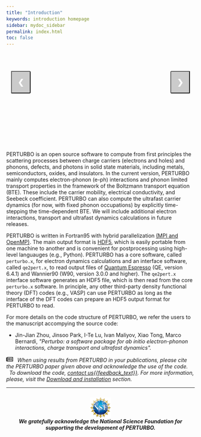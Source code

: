```yaml
---
title: "Introduction"
keywords: introduction homepage 
sidebar: mydoc_sidebar
permalink: index.html
toc: false
---
```



<style>
.mySlides {display:none;
margin-left: 40px
}


/* Next & previous buttons */
.prev,
.next {
  cursor: pointer;
  position: absolute;
  top: 40%;
  width: auto;
  padding: 16px;
  margin-top: -50px;
  color: white;
  font-weight: bold;
  font-size: 20px;
  border-radius: 0 3px 3px 0;
  user-select: none;
  background-color: rgba(0, 0, 0, 0.2);
  -webkit-user-select: none;
}

/* Position the "next button" to the right */
.next {
  right: 0;
  border-radius: 3px 0 0 3px;
}

/* On hover, add a black background color with a little bit see-through */
.prev:hover,
.next:hover {
  background-color: rgba(0, 0, 0, 0.8);
}

.image_box{
  height: 250px;
  display: block;
  position:relative;
  margin-left: auto;
  margin-right: auto;
  width: 95%;
}

</style>

<div class="image_box">
  <img class="mySlides" src="/images/slideshow/img1.jpg" style="width:80%;margin-left:10%">
  <img class="mySlides" src="/images/slideshow/img2.jpg" style="width:80%;margin-left:10%">
  <img class="mySlides" src="/images/slideshow/img3.jpg" style="width:80%;margin-left:10%">
  <img class="mySlides" src="/images/slideshow/img4.png" style="width:80%;margin-left:10%">
  <img class="mySlides" src="/images/slideshow/img5.jpg" style="width:80%;margin-left:10%">

  <button class="prev" onclick="plusDivs(-1)">&#10094;</button>
  <button class="next" onclick="plusDivs(1)">&#10095;</button>
</div>

<script>
var slideIndex = 1;
showDivs(slideIndex);

function plusDivs(n) {
  showDivs(slideIndex += n);
}

function showDivs(n) {
  var i;
  var x = document.getElementsByClassName("mySlides");
  if (n > x.length) {slideIndex = 1}
  if (n < 1) {slideIndex = x.length}
  for (i = 0; i < x.length; i++) {
    x[i].style.display = "none";  
  }
  x[slideIndex-1].style.display = "block";  
}
</script>

PERTURBO is an open source software to compute from first principles the scattering processes between charge carriers (electrons and holes) and phonons, defects, and photons in solid state materials, including metals, semiconductors, oxides, and insulators. In the current version, PERTURBO mainly computes electron-phonon (e-ph) interactions and phonon limited transport properties in the framework of the Boltzmann transport equation (BTE). These include the carrier mobility, electrical conductivity, and Seebeck coefficient. PERTURBO can also compute the ultrafast carrier dynamics (for now, with fixed phonon occupations) by explicitly time-stepping the time-dependent BTE. We will include additional electron interactions, transport and ultrafast dynamics calculations in future releases.

PERTURBO is written in Fortran95 with hybrid parallelization <a href="https://www.open-mpi.org" target="_blank">(MPI and OpenMP)</a>. The main output format is <a href="https://portal.hdfgroup.org/display/HDF5/Introduction+to+HDF5" target="_blank">HDF5</a>, which is easily portable from one machine to another and is convenient for postprocessing using high-level languauges (e.g., Python).  PERTURBO has a core software, called `perturbo.x`, for electron dynamics calculations and an interface software, called `qe2pert.x`, to read output files of <a href="https://www.quantum-espresso.org" target="_blank">Quantum Espresso</a> (QE, version 6.4.1) and Wannier90 (W90, version 3.0.0 and higher). The `qe2pert.x` interface software generates an HDF5 file, which is then read from the core `perturbo.x` software. In principle, any other third-party density functional theory (DFT) codes (e.g., VASP) can use PERTURBO as long as the interface of the DFT codes can prepare an HDF5 output format for PERTURBO to read.

For more details on the code structure of PERTURBO, we refer the users to the manuscript accompying the source code: 

- Jin-Jian Zhou, Jinsoo Park, I-Te Lu, Ivan Maliyov, Xiao Tong, Marco Bernardi, <i>"Perturbo: a software package for ab initio electron-phonon interactions, charge transport and ultrafast dynamics"<i>.

<div markdown="span" class="alert alert-warning" role="alert">
<img src="images/newspaper-regular.svg" style="width:3.5%;margin-top:0.1%" > 
&nbsp;
When using results from PERTURBO in your publications, please cite the PERTURBO paper given above and acknowledge the use of the code.
</div>



<div class="alert alert-success" role="alert"><i class="fa fa-download fa-lg"></i> 
&nbsp;  To download the code, <a class="email" title="Submit feedback" href="#" onclick="javascript:window.location='mailto:{{site.feedback_email}}?subject={{site.feedback_subject_line}} &body={{site.feedback_body}}' "><i class="fa fa-envelope-o"> contact us</i>{{feedback_text}}</a>. For more information, please, visit the <a href="mydoc_installation">Download and installation</a> section. </div>

<hr>

<img src="images/NSF_logo.png" style="width:11%;margin-top:5%;margin-left: auto;margin-right: auto; display: block" > 

<div style="text-align: center">
<b>
We gratefully acknowledge the National Science Foundation for supporting the development of PERTURBO.
</b>
</div>
